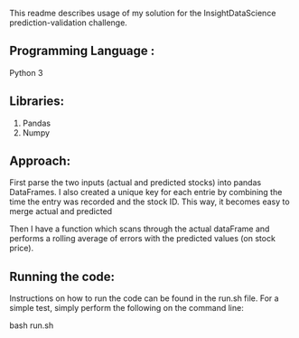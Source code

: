 This readme describes usage of my solution for the InsightDataScience prediction-validation challenge.

Programming Language :
----------------------
Python 3


Libraries: 
----------
1. Pandas
2. Numpy


Approach:
--------
First parse the two inputs (actual and predicted stocks) into pandas DataFrames.
I also created a unique key for each entrie by combining the time the entry was
recorded and the stock ID. This way, it becomes easy to merge actual and predicted


Then I have a function which scans through the actual dataFrame
and performs a rolling average of errors with the predicted values (on stock price).

Running the code:
-----------------
Instructions on how to run the code can be found in the run.sh file.
For a simple test, simply perform the following on the command line:

bash run.sh

